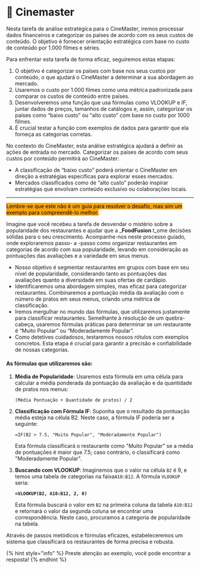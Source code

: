 # 🍿 Cinemaster

Nesta tarefa de análise estratégica para o CineMaster, iremos  processar dados financeiros e categorizar os países de acordo com os seus custos de conteúdo. O objetivo é fornecer orientação estratégica com base no custo de conteúdo por 1.000 filmes e séries.

Para enfrentar esta tarefa de forma eficaz, seguiremos estas etapas:

1. O objetivo é categorizar os países com base nos seus custos por conteúdo, o que ajudará o CineMaster a determinar a sua abordagem ao mercado.
2. Usaremos o custo por 1.000 filmes como uma métrica padronizada para comparar os custos de conteúdo entre países.
3. Desenvolveremos uma função que usa fórmulas como VLOOKUP  e IF, juntar dados de preços, tamanhos de catálogos e, assim, categorizar os países como “baixo custo” ou “alto custo” com base no custo por 1000 filmes.
4. É crucial testar a função com exemplos de dados para garantir que ela forneça as categorias corretas.

No contexto do CineMaster, esta análise estratégica ajudará a definir as ações de entrada no mercado. Categorizar os países de acordo com seus custos por conteúdo permitirá ao CineMaster:

* A classificação de “baixo custo” poderá orientar o CineMaster em direção a estratégias específicas para explorar esses mercados.
* Mercados classificados como de “alto custo” poderão inspirar estratégias que envolvam conteúdo exclusivo ou colaborações locais.

***



<mark style="background-color:orange;">Lembre-se que este não é um guia para resolver o desafio, mas sim um exemplo para compreendê-lo  melhor.</mark>

Imagine que você recebeu a tarefa de desvendar o mistério sobre a popularidade dos restaurantes e ajudar que a  _**FoodFusion** t_ome decisões sólidas para o seu crescimento. Acompanhe-nos neste processo guiado, onde exploraremos passo- a -passo como organizar restaurantes em categorias de acordo com sua popularidade, levando em consideração as pontuações das avaliações e a variedade em seus menus.

* Nosso objetivo é segmentar restaurantes em grupos com base em seu nível de popularidade, considerando tanto as pontuações das avaliações quanto a diversidade em suas ofertas de cardápio.
* Identificaremos uma abordagem simples, mas eficaz para categorizar restaurantes. Combinaremos a pontuação média da avaliação com o número de pratos em seus menus, criando uma métrica de classificação.
* Iremos mergulhar no mundo das fórmulas, que utilizaremos justamente para classificar restaurantes. Semelhante à resolução de um quebra-cabeça, usaremos fórmulas práticas para determinar se um restaurante é “Muito Popular” ou “Moderadamente Popular”.
* Como detetives cuidadosos, testaremos nossos rótulos com exemplos concretos. Esta etapa é crucial para garantir a precisão e confiabilidade de nossas categorias.

#### As fórmulas que utilizaremos são:

1.  **Média de Popularidade**: Usaremos esta fórmula em uma célula para calcular a média ponderada da pontuação da avaliação e da quantidade de pratos nos menus:

    ```excel-formula
    (Média Pontuação + Quantidade de pratos) / 2
    ```
2.  **Classificação com Fórmula IF**: Suponha que o resultado da pontuação média esteja na célula B2. Neste caso, a fórmula IF poderia ser a seguinte:

    ```excel-formula
    =IF(B2 > 7.5, "Muito Popular", "Moderadamente Popular")
    ```

    Esta fórmula classificará o restaurante como "Muito Popular" se a média de pontuações é maior que 7.5; caso contrário, o classificará como "Moderadamente Popular".
3.  **Buscando com VLOOKUP**: Imaginemos que o valor na célula `B2` é 9,  e temos uma tabela de categorias na faixa`A10:B12`. A fórmula `VLOOKUP` seria:

    <pre class="language-excel-formula"><code class="lang-excel-formula"><strong>=VLOOKUP(B2, A10:B12, 2, 0)
    </strong></code></pre>

    Esta fórmula buscará o valor em `B2` na primeira coluna da tabela `A10:B12` e retornará o valor  da segunda coluna se encontrar uma correspondência. Neste caso, procuramos a categoria de popularidade na tabela.

Através de passos metódicos e fórmulas eficazes, estabeleceremos um sistema que classificará os restaurantes de forma precisa e robusta.

{% hint style="info" %}
Preste atenção ao exemplo, você pode encontrar a resposta!
{% endhint %}
